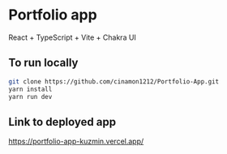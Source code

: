 # Portfolio app

React + TypeScript + Vite + Chakra UI

## To run locally

```bash
git clone https://github.com/cinamon1212/Portfolio-App.git
yarn install
yarn run dev
```

## Link to deployed app

https://portfolio-app-kuzmin.vercel.app/
